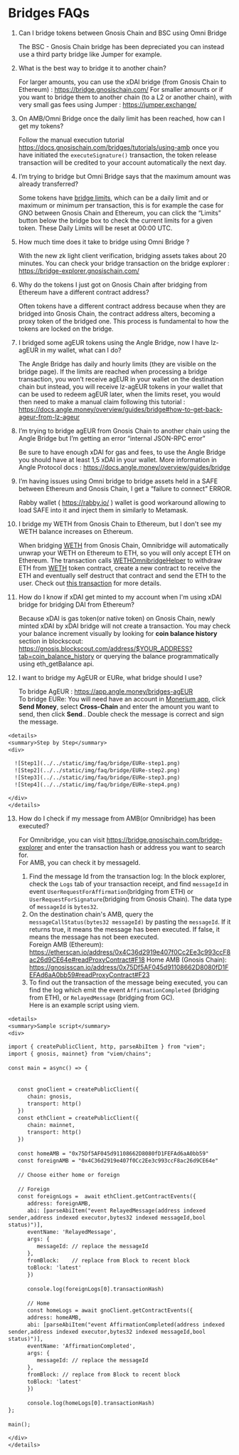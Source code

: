 # Bridges FAQs

1. Can I bridge tokens between Gnosis Chain and BSC using Omni Bridge

   The BSC - Gnosis Chain bridge has been depreciated you can instead use a third party bridge like Jumper for example.

2. What is the best way to bridge it to another chain?

   For larger amounts, you can use the xDAI bridge (from Gnosis Chain to Ethereum) : https://bridge.gnosischain.com/ For smaller amounts or if you want to bridge them to another chain (to a L2 or another chain), with very small gas fees using Jumper : https://jumper.exchange/

3. On AMB/Omni Bridge once the daily limit has been reached, how can I get my tokens?

   Follow the manual execution tutorial https://docs.gnosischain.com/bridges/tutorials/using-amb once you have initiated the `executeSignature()` transaction, the token release transaction will be credited to your account automatically the next day.

4. I’m trying to bridge but Omni Bridge says that the maximum amount was already transferred?

   Some tokens have [bridge limits](https://docs.gnosischain.com/bridges/tokenbridge/omnibridge#single-transaction-limits), which can be a daily limit and or maximum or minimum per transaction, this is for example the case for GNO between Gnosis Chain and Ethereum, you can click the “Limits” button below the bridge box to check the current limits for a given token. These Daily Limits will be reset at 00:00 UTC.

5. How much time does it take to bridge using Omni Bridge ?

   With the new zk light client verification, bridging assets takes about 20 minutes. You can check your bridge transaction on the bridge explorer : https://bridge-explorer.gnosischain.com/

6. Why do the tokens I just got on Gnosis Chain after bridging from Ethereum have a different contract address?

   Often tokens have a different contract address because when they are bridged into Gnosis Chain, the contract address alters, becoming a proxy token of the bridged one. This process is fundamental to how the tokens are locked on the bridge.

7. I bridged some agEUR tokens using the Angle Bridge, now I have lz-agEUR in my wallet, what can I do?

   The Angle Bridge has daily and hourly limits (they are visible on the bridge page). If the limits are reached when processing a bridge transaction, you won’t receive agEUR in your wallet on the destination chain but instead, you will receive lz-agEUR tokens in your wallet that can be used to redeem agEUR later, when the limits reset, you would then need to make a manual claim following this tutorial : https://docs.angle.money/overview/guides/bridge#how-to-get-back-ageur-from-lz-ageur

8. I’m trying to bridge agEUR from Gnosis Chain to another chain using the Angle Bridge but I’m getting an error “internal JSON-RPC error”

   Be sure to have enough xDAI for gas and fees, to use the Angle Bridge you should have at least 1,5 xDAI in your wallet. More information in Angle Protocol docs : https://docs.angle.money/overview/guides/bridge

9. I’m having issues using Omni bridge to bridge assets held in a SAFE between Ethereum and Gnosis Chain, I get a “failure to connect” ERROR.

   Rabby wallet ( https://rabby.io/ ) wallet is good workaround allowing to load SAFE into it and inject them in similarly to Metamask.

10. I bridge my WETH from Gnosis Chain to Ethereum, but I don't see my WETH balance increases on Ethereum.

      When bridging [WETH](https://gnosisscan.io/token/0x6a023ccd1ff6f2045c3309768ead9e68f978f6e1) from Gnosis Chain, Omnibridge will automatically unwrap your WETH on Ethereum to ETH, so you will only accept ETH on Ethereum. The transaction calls [WETHOmnibridgeHelper](https://etherscan.io/address/0xa6439Ca0FCbA1d0F80df0bE6A17220feD9c9038a) to withdraw ETH from [WETH](https://etherscan.io/address/0xC02aaA39b223FE8D0A0e5C4F27eAD9083C756Cc2) token contract, create a new contract to receive the ETH and eventually self destruct that contract and send the ETH to the user. Check out [this transaction](https://etherscan.io/tx/0xfed3bfb9a86b4c65039de6e64f4582e7fad8b1cac0b67f69c185c0332b3fab7e) for more details.

11. How do I know if xDAI get minted to my account when I'm using xDAI bridge for bridging DAI from Ethereum?

      Because xDAI is gas token(or native token) on Gnosis Chain, newly minted xDAI by xDAI bridge will not create a transaction. You may check your balance increment visually by looking for **coin balance history** section in blockscout: https://gnosis.blockscout.com/address/$YOUR_ADDRESS?tab=coin_balance_history or querying the balance programmatically using eth_getBalance api.

12. I want to bridge my AgEUR or EURe, what bridge should I use?

      To bridge AgEUR : https://app.angle.money/bridges-agEUR    
      To bridge EURe: You will need have an account in [Monerium app](https://monerium.app/), click **Send Money**, select **Cross-Chain** and enter the amount you want to send, then click **Send**.. Double check the message is correct and sign the message. 

```mdx-code-block
<details>
<summary>Step by Step</summary>
<div>
```
      ![Step1](../../static/img/faq/bridge/EURe-step1.png)    
      ![Step2](../../static/img/faq/bridge/EURe-step2.png)  
      ![Step3](../../static/img/faq/bridge/EURe-step3.png)  
      ![Step4](../../static/img/faq/bridge/EURe-step4.png)  

```mdx-code-block
</div>
</details>
```

13. How do I check if my message from AMB(or Omnibridge) has been executed?

      For Omnibridge, you can visit https://bridge.gnosischain.com/bridge-explorer and enter the transaction hash or address you want to search for.    
      For AMB, you can check it by messageId.    
      1. Find the message Id from the transaction log: In the block explorer, check the `Logs` tab of your transaction receipt, and find `messageId` in event `UserRequestForAffirmation`(bridging from ETH) or `UserRequestForSignature`(bridging from Gnosis Chain). The data type of `messageId` is `bytes32`.    
      2. On the destination chain's AMB, query the `messageCallStatus(bytes32 messageId)` by pasting the `messageId`. If it returns true, it means the message has been executed. If false, it means the message has not been executed.    
         Foreign AMB (Ethereum): https://etherscan.io/address/0x4C36d2919e407f0Cc2Ee3c993ccF8ac26d9CE64e#readProxyContract#F18
         Home AMB (Gnosis Chain): https://gnosisscan.io/address/0x75Df5AF045d91108662D8080fD1FEFAd6aA0bb59#readProxyContract#F23
      3. To find out the transaction of the message being executed, you can find the log which emit the event `AffirmationCompleted` (bridging from ETH), or `RelayedMessage` (bridging from GC).     
      Here is an example script using viem.    

```mdx-code-block
<details>
<summary>Sample script</summary>
<div>
```

```
import { createPublicClient, http, parseAbiItem } from "viem";
import { gnosis, mainnet} from "viem/chains";

const main = async() => {


   const gnoClient = createPublicClient({
      chain: gnosis,
      transport: http()
   })
   const ethClient = createPublicClient({
      chain: mainnet,
      transport: http()
   })

   const homeAMB = "0x75Df5AF045d91108662D8080fD1FEFAd6aA0bb59"
   const foreignAMB = "0x4C36d2919e407f0Cc2Ee3c993ccF8ac26d9CE64e"
   
   // Choose either home or foreign

   // Foreign 
   const foreignLogs =  await ethClient.getContractEvents({ 
      address: foreignAMB,
      abi: [parseAbiItem("event RelayedMessage(address indexed sender,address indexed executor,bytes32 indexed messageId,bool status)")],
      eventName: 'RelayedMessage',
      args: {
         messageId: // replace the messageId
      },
      fromBlock: 	// replace from Block to recent block
      toBlock: 'latest'
      })

      console.log(foreignLogs[0].transactionHash)
      
      // Home 
      const homeLogs = await gnoClient.getContractEvents({ 
      address: homeAMB,
      abi: [parseAbiItem("event AffirmationCompleted(address indexed sender,address indexed executor,bytes32 indexed messageId,bool status)")],
      eventName: 'AffirmationCompleted',
      args: {
         messageId: // replace the messageId
      },
      fromBlock: // replace from Block to recent block
      toBlock: 'latest'
      })

      console.log(homeLogs[0].transactionHash)
};  

main();
```

```mdx-code-block
</div>
</details>
```